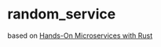 # random_service


based on [Hands-On Microservices with Rust](https://subscription.packtpub.com/book/web_development/9781789342758)
